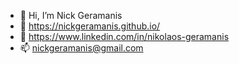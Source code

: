- 👋 Hi, I’m Nick Geramanis
- 🔗 https://nickgeramanis.github.io/
- 🔗 https://www.linkedin.com/in/nikolaos-geramanis
- 📫 nickgeramanis@gmail.com
